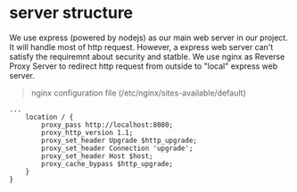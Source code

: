 # server structure
We use express (powered by nodejs) as our main web server in our project. It will handle most of http request. However, a express web server can't satisfy the requiremnt about security and statble. We use nginx as Reverse Proxy Server to redirect http request from outside to "local" express web server. 


> nginx configuration file (/etc/nginx/sites-available/default)
```
...
    location / {
        proxy_pass http://localhost:8080;
        proxy_http_version 1.1;
        proxy_set_header Upgrade $http_upgrade;
        proxy_set_header Connection 'upgrade';
        proxy_set_header Host $host;
        proxy_cache_bypass $http_upgrade;
    }
}
```